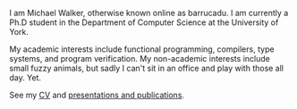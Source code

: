 I am Michael Walker, otherwise known online as barrucadu. I am
currently a Ph.D student in the Department of Computer Science at the
University of York.

My academic interests include functional programming, compilers, type
systems, and program verification. My non-academic interests include
small fuzzy animals, but sadly I can't sit in an office and play with
those all day. Yet.

See my [CV](cv.pdf) and [presentations and publications](publications.html).
